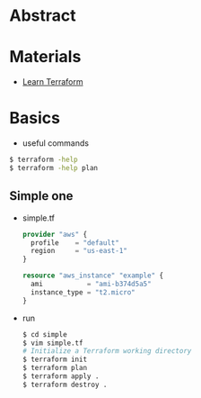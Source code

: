 # Abstract

# Materials

* [Learn Terraform](https://learn.hashicorp.com/terraform)

# Basics

* useful commands

```bash
$ terraform -help
$ terraform -help plan
```

## Simple one

* simple.tf

  ```terraform
  provider "aws" {
    profile    = "default"
    region     = "us-east-1"
  }

  resource "aws_instance" "example" {
    ami           = "ami-b374d5a5"
    instance_type = "t2.micro"
  }
  ```
* run

  ```bash
  $ cd simple
  $ vim simple.tf
  # Initialize a Terraform working directory
  $ terraform init
  $ terraform plan
  $ terraform apply .
  $ terraform destroy .
  ```
  